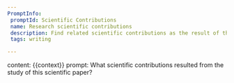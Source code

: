 ```yaml
---
PromptInfo:
 promptId: Scientific Contributions
 name: Research scientific contributions 
 description: Find related scientific contributions as the result of the paper
 tags: writing

---
```

content: 
{{context}}
prompt:
What scientific contributions resulted from the study of this scientific paper?
